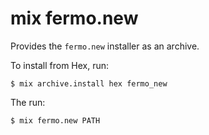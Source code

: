 # mix fermo.new

Provides the `fermo.new` installer as an archive.

To install from Hex, run:

    $ mix archive.install hex fermo_new

The run:

    $ mix fermo.new PATH

